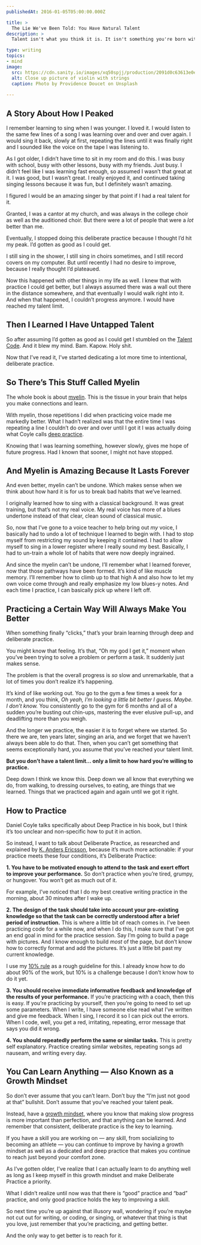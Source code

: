 ```yaml
---
publishedAt: 2016-01-05T05:00:00.000Z

title: >
  The Lie We've Been Told: You Have Natural Talent
description: >
  Talent isn't what you think it is. It isn't something you're born with. It's something you earn. Learning this has completely changed how I view learning and practice. It's also taught me how to do the right types of practice to really grow.

type: writing
topics:
- mind
image:
  src: https://cdn.sanity.io/images/xq50spjj/production/2091d0c63613e0e209a4d2a82245963296238efc-6016x4000.jpg
  alt: Close up picture of violin with strings
  caption: Photo by Providence Doucet on Unsplash
  
---
```


## A Story About How I Peaked

I remember learning to sing when I was younger. I loved it. I would listen to the same few lines of a song I was learning over and over and over again. I would sing it back, slowly at first, repeating the lines until it was finally right and I sounded like the voice on the tape I was listening to.[](https://marisamorby.com/talent#fn-1)

As I got older, I didn’t have time to sit in my room and do this. I was busy with school, busy with other lessons, busy with my friends. Just busy. I didn’t feel like I was learning fast enough, so assumed I wasn’t that great at it. I was good, but I wasn’t great. I really enjoyed it, and continued taking singing lessons because it was fun, but I definitely wasn’t amazing.

I figured I would be an amazing singer by that point if I had a real talent for it.

Granted, I was a cantor at my church, and was always in the college choir as well as the auditioned choir. But there were a lot of people that were a _lot_ better than me.[](https://marisamorby.com/talent#fn-2)

Eventually, I stopped doing this deliberate practice because I thought I’d hit my peak. I’d gotten as good as I could get.

I still sing in the shower, I still sing in choirs sometimes, and I still record covers on my computer. But until recently I had no desire to improve, because I really thought I’d plateaued.

Now this happened with other things in my life as well. I knew that with practice I could get better, but I always assumed there was a wall out there in the distance somewhere, and that eventually I would walk right into it. And when that happened, I couldn’t progress anymore. I would have reached my talent limit.

## Then I Learned I Have Untapped Talent

So after assuming I’d gotten as good as I could get I stumbled on the [Talent Code](http://www.amazon.com/gp/product/055380684X/ref=as_li_tl?ie=UTF8&camp=1789&creative=390957&creativeASIN=055380684X&linkCode=as2&tag=marimorb-20&linkId=QXUWOXY37G464G6N). And it blew my mind. Bam. Kapow. Holy shit.

Now that I’ve read it, I’ve started dedicating a lot more time to intentional, deliberate practice.

## So There’s This Stuff Called Myelin

The whole book is about [myelin](http://www.news-medical.net/health/What-is-Myelin.aspx). This is the tissue in your brain that helps you make connections and learn.

With myelin, those repetitions I did when practicing voice made me markedly better. What I hadn’t realized was that the entire time I was repeating a line I couldn’t do over and over until I got it I was actually doing what Coyle calls [deep practice](http://www.progressfocused.com/2010/01/deliberate-practice-and-deep-practice.html).

Knowing that I was learning something, however slowly, gives me hope of future progress. Had I known that sooner, I might not have stopped.

## And Myelin is Amazing Because It Lasts Forever

And even better, myelin can’t be undone. Which makes sense when we think about how hard it is for us to break bad habits that we’ve learned.

I originally learned how to sing with a classical background. It was great training, but that’s not my real voice. My real voice has more of a blues undertone instead of that clear, clean sound of classical music.

So, now that I’ve gone to a voice teacher to help bring out _my_ voice, I basically had to undo a lot of technique I learned to begin with. I had to stop myself from restricting my sound by keeping it contained. I had to allow myself to sing in a lower register where I really sound my best. Basically, I had to un-train a whole lot of habits that were now deeply ingrained.

And since the myelin can’t be undone, I’ll remember what I learned forever, now that those pathways have been formed. It’s kind of like muscle memory. I’ll remember how to climb up to that high A and also how to let my own voice come through and really emphasize my low blues-y notes. And each time I practice, I can basically pick up where I left off.

## Practicing a Certain Way Will Always Make You Better

When something finally “clicks,” that’s your brain learning through deep and deliberate practice.

You might know that feeling. It’s that, “Oh my god I get it,” moment when you’ve been trying to solve a problem or perform a task. It suddenly just makes sense.

The problem is that the overall progress is _so_ slow and unremarkable, that a lot of times you don’t realize it’s happening.

It’s kind of like working out. You go to the gym a few times a week for a month, and you think, _Oh yeah, I’m looking a little bit better I guess. Maybe. I don’t know._ You consistently go to the gym for 6 months and all of a sudden you’re busting out chin-ups, mastering the ever elusive pull-up, and deadlifting more than you weigh.[](https://marisamorby.com/talent#fn-3)

And the longer we practice, the easier it is to forget where we started. So there we are, ten years later, singing an aria, and we forget that we haven’t always been able to do that. Then, when you can’t get something that seems exceptionally hard, you assume that you’ve reached your talent limit.

**But you don’t have a talent limit… only a limit to how hard you’re willing to practice.**

Deep down I think we know this. Deep down we all know that everything we do, from walking, to dressing ourselves, to eating, are things that we learned. Things that we practiced again and again until we got it right.

## How to Practice

Daniel Coyle talks specifically about Deep Practice in his book, but I think it’s too unclear and non-specific how to put it in action.

So instead, I want to talk about Deliberate Practice, as researched and explained by [K. Anders Ericsson](https://psy.fsu.edu/faculty/ericsson.dp.html), because it’s much more actionable: if your practice meets these four conditions, it’s Deliberate Practice:

**1. You have to be motivated enough to attend to the task and exert effort to improve your performance.** So don’t practice when you’re tired, grumpy, or hungover. You won’t get as much out of it.

For example, I’ve noticed that I do my best creative writing practice in the morning, about 30 minutes after I wake up.

**2. The design of the task should take into account your pre-existing knowledge so that the task can be correctly understood after a brief period of instruction.** This is where a little bit of reach comes in. I’ve been practicing code for a while now, and when I do this, I make sure that I’ve got an end goal in mind for the practice session. Say I’m going to build a page with pictures. And I know enough to build _most_ of the page, but don’t know how to correctly format and add the pictures. It’s just a little bit past my current knowledge.

I use my [10% rule](http://marisamorby.dev/when-to-say-yes/) as a rough guideline for this. I already know how to do about 90% of the work, but 10% is a challenge because I don’t know how to do it yet.

**3. You should receive immediate informative feedback and knowledge of the results of your performance.** If you’re practicing with a coach, then this is easy. If you’re practicing by yourself, then you’re going to need to set up some parameters. When I write, I have someone else read what I’ve written and give me feedback. When I sing, I record it so I can pick out the errors. When I code, well, you get a red, irritating, repeating, error message that says you did it wrong.

**4. You should repeatedly perform the same or similar tasks.** This is pretty self explanatory. Practice creating similar websites, repeating songs ad nauseam, and writing every day.

## You Can Learn Anything — Also Known as a Growth Mindset

So don’t ever assume that you can’t learn. Don’t buy the “I’m just not good at that” bullshit. Don’t assume that you’ve reached your talent peak.

Instead, have a [growth mindset](http://marisamorby.dev/learn/), where you know that making slow progress is more important than perfection, and that anything can be learned. And remember that consistent, deliberate practice is the key to learning.

If you have a skill you are working on — any skill, from socializing to becoming an athlete — you can continue to improve by having a growth mindset as well as a dedicated and deep practice that makes you continue to reach just beyond your comfort zone.

As I’ve gotten older, I’ve realize that I can actually learn to do anything well as long as I keep myself in this growth mindset and make Deliberate Practice a priority.

What I didn’t realize until now was that there is “good” practice and “bad” practice, and only good practice holds the key to improving a skill.

So next time you’re up against that illusory wall, wondering if you’re maybe not cut out for writing, or coding, or singing, or whatever that thing is that you love, just remember that you’re practicing, and getting better.

And the only way to get better is to reach for it.